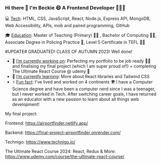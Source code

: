 ### Hi there 👋 I'm Beckie 😄 A Frontend Developer 👨🏼‍💻
 

<!--
**BeckieMorton/BeckieMorton** is a ✨ _special_ ✨ repository because its `README.md` (this file) appears on your GitHub profile. -->

💻 <ins>Tech</ins>: HTML, CSS, JavaScript, React, Node.js, Express API, MongoDB, Web Accessibility, APIs, mob and paired programming, GitHub


🎓 <ins>Education</ins>: Master of Teaching (Primary) 👩‍🏫 , Bachelor of Computing 👩‍💻, Associate Degree in Policing Practice 👮, Level 5 Certificate in TEFL 👩‍🏫

#UPDATE# GRADUATED! CLASS OF AUTUMN 2023! Well done!

- 🔭 <ins>I’m currently working on</ins>: Perfecting my portfolio to be job ready 👩‍💻 and finalising my final project (which I am super proud of!) + completing The Ultimate React Course @ udemy 🤩
- 🌱 <ins>I’m currently learning</ins>: More about React libraries and Tailwind CSS
- ⚡ <ins>Fun fact</ins>: I've lived and worked on 4 continents 🌍 I have a Computer Science degree and have been a computer nerd since I was a teenager, but I never worked in Tech. After switching career goals, I have returned as an educator with a new passion to learn about all things web development!


My final project: 

Frontend: https://airportfinder.netlify.app/

Backend: https://final-project-airportfinder.onrender.com/

Technigo: https://www.technigo.io/
  
The Ultimate React Course 2024: React, Redux & More: https://www.udemy.com/course/the-ultimate-react-course/

